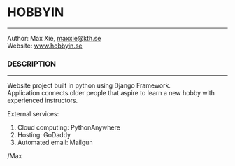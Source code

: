 # HOBBYIN
---------------
Author: Max Xie, maxxie@kth.se  
Website: www.hobbyin.se

### DESCRIPTION
---------------
Website project built in python using Django Framework.  
Application connects older people that aspire to learn a new hobby with experienced instructors.  

External services:  
  1. Cloud computing: PythonAnywhere  
  2. Hosting: GoDaddy  
  3. Automated email: Mailgun  

/Max
